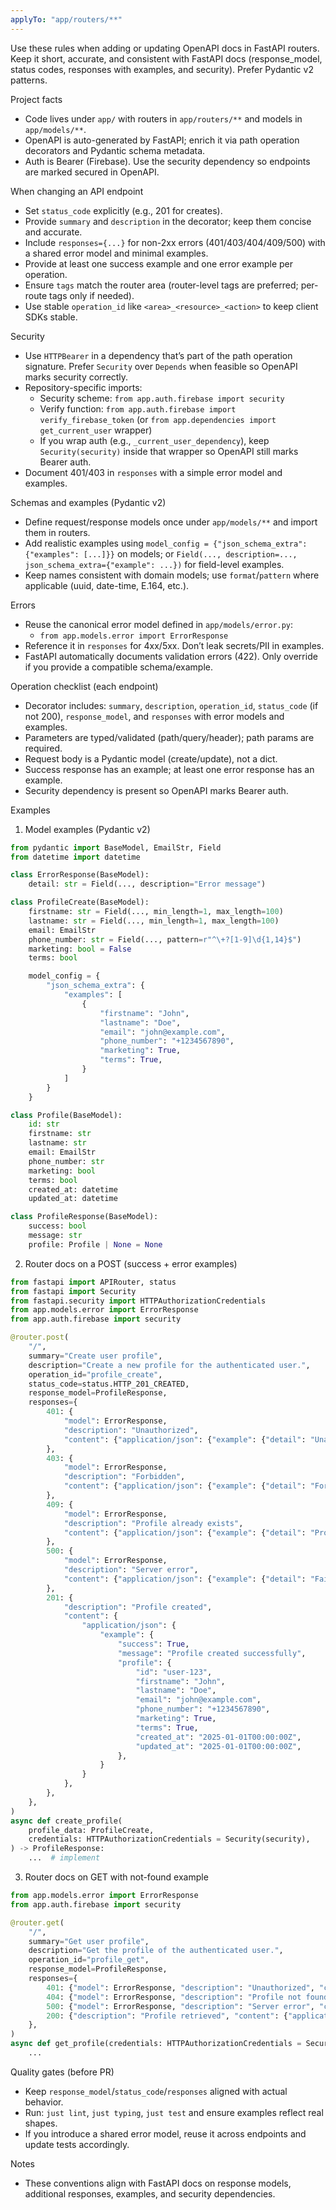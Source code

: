 ```yaml
---
applyTo: "app/routers/**"
---
```


Use these rules when adding or updating OpenAPI docs in FastAPI routers. Keep it short, accurate, and consistent with FastAPI docs (response_model, status codes, responses with examples, and security). Prefer Pydantic v2 patterns.

Project facts
- Code lives under `app/` with routers in `app/routers/**` and models in `app/models/**`.
- OpenAPI is auto-generated by FastAPI; enrich it via path operation decorators and Pydantic schema metadata.
- Auth is Bearer (Firebase). Use the security dependency so endpoints are marked secured in OpenAPI.

When changing an API endpoint
- Set `status_code` explicitly (e.g., 201 for creates).
- Provide `summary` and `description` in the decorator; keep them concise and accurate.
- Include `responses={...}` for non-2xx errors (401/403/404/409/500) with a shared error model and minimal examples.
- Provide at least one success example and one error example per operation.
- Ensure `tags` match the router area (router-level tags are preferred; per-route tags only if needed).
- Use stable `operation_id` like `<area>_<resource>_<action>` to keep client SDKs stable.

Security
- Use `HTTPBearer` in a dependency that’s part of the path operation signature. Prefer `Security` over `Depends` when feasible so OpenAPI marks security correctly.
- Repository-specific imports:
	- Security scheme: `from app.auth.firebase import security`
	- Verify function: `from app.auth.firebase import verify_firebase_token` (or `from app.dependencies import get_current_user` wrapper)
	- If you wrap auth (e.g., `_current_user_dependency`), keep `Security(security)` inside that wrapper so OpenAPI still marks Bearer auth.
- Document 401/403 in `responses` with a simple error model and examples.

Schemas and examples (Pydantic v2)
- Define request/response models once under `app/models/**` and import them in routers.
- Add realistic examples using `model_config = {"json_schema_extra": {"examples": [...]}}` on models; or `Field(..., description=..., json_schema_extra={"example": ...})` for field-level examples.
- Keep names consistent with domain models; use `format`/`pattern` where applicable (uuid, date-time, E.164, etc.).

Errors
- Reuse the canonical error model defined in `app/models/error.py`:
	- `from app.models.error import ErrorResponse`
- Reference it in `responses` for 4xx/5xx. Don’t leak secrets/PII in examples.
- FastAPI automatically documents validation errors (422). Only override if you provide a compatible schema/example.

Operation checklist (each endpoint)
- Decorator includes: `summary`, `description`, `operation_id`, `status_code` (if not 200), `response_model`, and `responses` with error models and examples.
- Parameters are typed/validated (path/query/header); path params are required.
- Request body is a Pydantic model (create/update), not a dict.
- Success response has an example; at least one error response has an example.
- Security dependency is present so OpenAPI marks Bearer auth.

Examples

1) Model examples (Pydantic v2)
```python
from pydantic import BaseModel, EmailStr, Field
from datetime import datetime

class ErrorResponse(BaseModel):
	detail: str = Field(..., description="Error message")

class ProfileCreate(BaseModel):
	firstname: str = Field(..., min_length=1, max_length=100)
	lastname: str = Field(..., min_length=1, max_length=100)
	email: EmailStr
	phone_number: str = Field(..., pattern=r"^\+?[1-9]\d{1,14}$")
	marketing: bool = False
	terms: bool

	model_config = {
		"json_schema_extra": {
			"examples": [
				{
					"firstname": "John",
					"lastname": "Doe",
					"email": "john@example.com",
					"phone_number": "+1234567890",
					"marketing": True,
					"terms": True,
				}
			]
		}
	}

class Profile(BaseModel):
	id: str
	firstname: str
	lastname: str
	email: EmailStr
	phone_number: str
	marketing: bool
	terms: bool
	created_at: datetime
	updated_at: datetime

class ProfileResponse(BaseModel):
	success: bool
	message: str
	profile: Profile | None = None
```

2) Router docs on a POST (success + error examples)
```python
from fastapi import APIRouter, status
from fastapi import Security
from fastapi.security import HTTPAuthorizationCredentials
from app.models.error import ErrorResponse
from app.auth.firebase import security

@router.post(
	"/",
	summary="Create user profile",
	description="Create a new profile for the authenticated user.",
	operation_id="profile_create",
	status_code=status.HTTP_201_CREATED,
	response_model=ProfileResponse,
	responses={
		401: {
			"model": ErrorResponse,
			"description": "Unauthorized",
			"content": {"application/json": {"example": {"detail": "Unauthorized"}}},
		},
		403: {
			"model": ErrorResponse,
			"description": "Forbidden",
			"content": {"application/json": {"example": {"detail": "Forbidden"}}},
		},
		409: {
			"model": ErrorResponse,
			"description": "Profile already exists",
			"content": {"application/json": {"example": {"detail": "Profile already exists for this user"}}},
		},
		500: {
			"model": ErrorResponse,
			"description": "Server error",
			"content": {"application/json": {"example": {"detail": "Failed to create profile"}}},
		},
		201: {
			"description": "Profile created",
			"content": {
				"application/json": {
					"example": {
						"success": True,
						"message": "Profile created successfully",
						"profile": {
							"id": "user-123",
							"firstname": "John",
							"lastname": "Doe",
							"email": "john@example.com",
							"phone_number": "+1234567890",
							"marketing": True,
							"terms": True,
							"created_at": "2025-01-01T00:00:00Z",
							"updated_at": "2025-01-01T00:00:00Z",
						},
					}
				}
			},
		},
	},
)
async def create_profile(
	profile_data: ProfileCreate,
	credentials: HTTPAuthorizationCredentials = Security(security),
) -> ProfileResponse:
	...  # implement
```

3) Router docs on GET with not-found example
```python
from app.models.error import ErrorResponse
from app.auth.firebase import security

@router.get(
	"/",
	summary="Get user profile",
	description="Get the profile of the authenticated user.",
	operation_id="profile_get",
	response_model=ProfileResponse,
	responses={
		401: {"model": ErrorResponse, "description": "Unauthorized", "content": {"application/json": {"example": {"detail": "Unauthorized"}}}},
		404: {"model": ErrorResponse, "description": "Profile not found", "content": {"application/json": {"example": {"detail": "Profile not found"}}}},
		500: {"model": ErrorResponse, "description": "Server error", "content": {"application/json": {"example": {"detail": "Failed to retrieve profile"}}}},
		200: {"description": "Profile retrieved", "content": {"application/json": {"example": {"success": True, "message": "Profile retrieved successfully", "profile": {"id": "user-123", "firstname": "John", "lastname": "Doe", "email": "john@example.com", "phone_number": "+1234567890", "marketing": True, "terms": True, "created_at": "2025-01-01T00:00:00Z", "updated_at": "2025-01-01T00:00:00Z"}}}}},
	},
)
async def get_profile(credentials: HTTPAuthorizationCredentials = Security(security)) -> ProfileResponse:
	...
```

Quality gates (before PR)
- Keep `response_model`/`status_code`/`responses` aligned with actual behavior.
- Run: `just lint`, `just typing`, `just test` and ensure examples reflect real shapes.
- If you introduce a shared error model, reuse it across endpoints and update tests accordingly.

Notes
- These conventions align with FastAPI docs on response models, additional responses, examples, and security dependencies.
